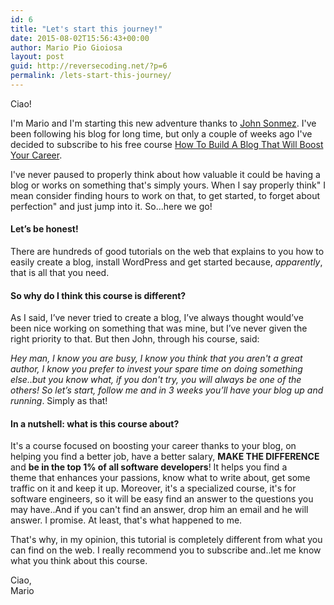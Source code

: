```yaml
---
id: 6
title: "Let's start this journey!"
date: 2015-08-02T15:56:43+00:00
author: Mario Pio Gioiosa
layout: post
guid: http://reversecoding.net/?p=6
permalink: /lets-start-this-journey/
---
```

Ciao!

I'm Mario and I'm starting this new adventure thanks to [John Sonmez](http://simpleprogrammer.com). I've been following his blog for long time, but only a couple of weeks ago I've decided to subscribe to his free course 
[How To Build A Blog That Will Boost Your Career](http://devcareerboost.com/blog-course/?__s=1asqmzoe3ehqikxswcfy&utm_campaign=lesson-5-do-you-know-how-to-get-traffic-for-your-blog&utm_medium=email&utm_source=how-to-create-a-blog-that-boosts-your-career-course).

I've never paused to properly think about how valuable it could be having a blog or works on something that's simply yours. When I say properly think" I mean consider finding hours to work on that, to get started, to forget about perfection" and just jump into it. So...here we go!

#### Let’s be honest!
There are hundreds of good tutorials on the web that explains to you how to easily create a blog, install WordPress and get started because, _apparently_, that is all that you need.

#### So why do I think this course is different?
As I said, I’ve never tried to create a blog, I’ve always thought would’ve been nice working on something that was mine, but I’ve never given the right priority to that. But then John, through his course, said:

_Hey man, I know you are busy, I know you think that you aren't a great author, I know you prefer to invest your spare time on doing something else..but you know what, if you don't try, you will always be one of the others! So let’s start, follow me and in 3 weeks you’ll have your blog up and running_.
Simply as that!

#### In a nutshell: what is this course about?
It's a course focused on boosting your career thanks to your blog, on helping you find a better job, have a better salary, **MAKE THE DIFFERENCE** and **be in the top 1% of all software developers**! 
It helps you find a theme that enhances your passions, know what to write about, get some traffic on it and keep it up. Moreover, it's a specialized course, it's for software engineers, so it will be easy find an answer to the questions you may have..And if you can't find an answer, drop him an email and he will answer. I promise. At least, that's what happened to me.

That's why, in my opinion, this tutorial is completely different from what you can find on the web. I really recommend you to subscribe and..let me know what you think about this course.

Ciao,  
Mario